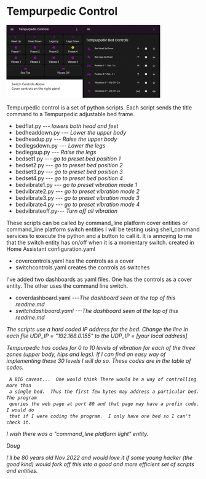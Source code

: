 # Tempurpedic Control
<img src="https://github.com/Doug-Wyman/Tempurpedic_Control/blob/main/images/Capture.gif"
     alt="my screen"
     width="400"/>

Tempurpedic control is a set of python scripts. 
Each script sends the title command to a Tempurpedic adjustable bed frame.  

 - bedflat.py      --- <i>lowers both head and feet</i>
 - bedheaddown.py  --- <i>Lower the upper body</i>
 - bedheadup.py    --- <i>Raise the upper body</i>
 - bedlegsdown.py  --- <i>Lower the legs</i>
 - bedlegsup.py    --- <i>Raise the legs</i>
 - bedset1.py      --- <i>go to preset bed position 1</i>
 - bedset2.py      --- <i>go to preset bed position 2</i>
 - bedset3.py      --- <i>go to preset bed position 3</i>
 - bedset4.py      --- <i>go to preset bed position 4</i>
 - bedvibrate1.py  --- <i>go to preset vibration mode 1</i>
 - bedvibrate2.py  --- <i>go to preset vibration mode 2</i>
 - bedvibrate3.py  --- <i>go to preset vibration mode 3</i>
 - bedvibrate4.py  --- <i>go to preset vibration mode 4</i>
 - bedvibrateoff.py--- <i>Turn off all vibration</i>

These scripts can be called by  command_line platform cover entities
or command_line platform switch entities
I will be testing using shell_command services to execute the python
and a button to call it.
It is annoying to me that the switch entity has on/off when it is a
momentary switch.
created in Home Assistant configuration.yaml
 - covercontrols.yaml has the controls as a cover
 - switchcontrols.yaml creates the controls as switches

I've added two dashboards as yaml files. One has the controls as a
cover entity.  The other uses the command line switch.

 - coverdashboard.yaml  ---<i>The dashboard seen at the top of this readme.md
 - switchdashboard.yaml  ---<i>The dashboard seen at the top of this readme.md


The scripts use a hard coded IP address for the bed. Change the line in each file 
UDP_IP = "192.168.0.155"
to the UDP_IP = [your local address]

Tempurpedic has codes for 0 to 10 levels of vibration for each of the 
three zones (upper body, hips and legs).  If I can find an easy way of
implementing these 30 levels I will do so.  These codes are in the table of codes.

     A BIG caveat...  One would think There would be a way of controlling more than
     a single bed.  Thus the first few bytes may address a particular bed.  The program
     queries the web page at port 80 and that page may have a prefix code.  I would do 
     that if I were coding the program.  I only have one bed so I can't check it.

I wish there was a "command_line platform light" entity.

   Doug

I'll be 80 years old Nov 2022 and would love it if some young hacker (the good kind)
would fork off this into a good and more efficient set of scripts and entities.


 

